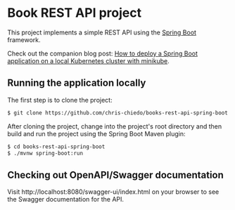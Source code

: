 # Book REST API project

This project implements a simple REST API using the [Spring Boot](https://spring.io/projects/spring-boot) framework.

Check out the companion blog post: [How to deploy a Spring Boot application on a local Kubernetes cluster with minikube](https://chrischiedo.github.io/java-spring-boot-kubernetes-minikube).

## Running the application locally

The first step is to clone the project:

```bash
$ git clone https://github.com/chris-chiedo/books-rest-api-spring-boot.git
```

After cloning the project, change into the project's root directory and then build and run the project using the Spring Boot Maven plugin:

```bash
$ cd books-rest-api-spring-boot
$ ./mvnw spring-boot:run
```

## Checking out OpenAPI/Swagger documentation

Visit http://localhost:8080/swagger-ui/index.html on your browser to see the Swagger documentation for the API.